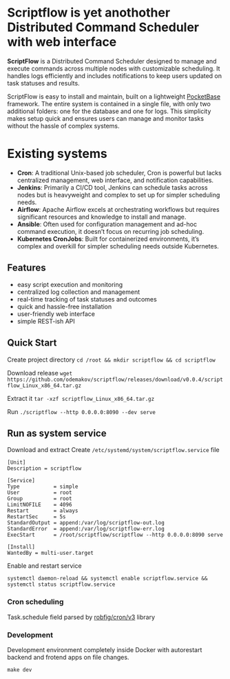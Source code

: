 # Scriptflow is yet anothother Distributed Command Scheduler with web interface

**ScriptFlow** is a Distributed Command Scheduler designed to manage and execute commands across multiple nodes with customizable scheduling. It handles logs efficiently and includes notifications to keep users updated on task statuses and results.

ScriptFlow is easy to install and maintain, built on a lightweight [PocketBase](htts://pocketbase.io) framework. The entire system is contained in a single file, with only two additional folders: one for the database and one for logs. This simplicity makes setup quick and ensures users can manage and monitor tasks without the hassle of complex systems.

# Existing systems

- **Cron**: A traditional Unix-based job scheduler, Cron is powerful but lacks centralized management, web interface, and notification capabilities.
- **Jenkins**: Primarily a CI/CD tool, Jenkins can schedule tasks across nodes but is heavyweight and complex to set up for simpler scheduling needs.
- **Airflow**: Apache Airflow excels at orchestrating workflows but requires significant resources and knowledge to install and manage.
- **Ansible**: Often used for configuration management and ad-hoc command execution, it doesn’t focus on recurring job scheduling.
- **Kubernetes CronJobs**: Built for containerized environments, it’s complex and overkill for simpler scheduling needs outside Kubernetes.

## Features

- easy script execution and monitoring
- centralized log collection and management
- real-time tracking of task statuses and outcomes
- quick and hassle-free installation
- user-friendly web interface
- simple REST-ish API

## Quick Start

Create project directory `cd /root && mkdir scriptflow && cd scriptflow`

Download release `wget https://github.com/odemakov/scriptflow/releases/download/v0.0.4/scriptflow_Linux_x86_64.tar.gz`

Extract it `tar -xzf scriptflow_Linux_x86_64.tar.gz`

Run `./scriptflow --http 0.0.0.0:8090 --dev serve`

## Run as system service

Download and extract 
Create `/etc/systemd/system/scriptflow.service` file

```
[Unit]
Description = scriptflow

[Service]
Type           = simple
User           = root
Group          = root
LimitNOFILE    = 4096
Restart        = always
RestartSec     = 5s
StandardOutput = append:/var/log/scriptflow-out.log
StandardError  = append:/var/log/scriptflow-err.log
ExecStart      = /root/scriptflow/scriptflow --http 0.0.0.0:8090 serve

[Install]
WantedBy = multi-user.target
```

Enable and restart service

`systemctl daemon-reload && systemctl enable scriptflow.service && systemctl status scriptflow.service`

### Cron scheduling

Task.schedule field parsed by [robfig/cron/v3](https://pkg.go.dev/github.com/robfig/cron/v3) library

### Development

Development environment completely inside Docker with autorestart backend and frotend apps on file changes.

`make dev`
